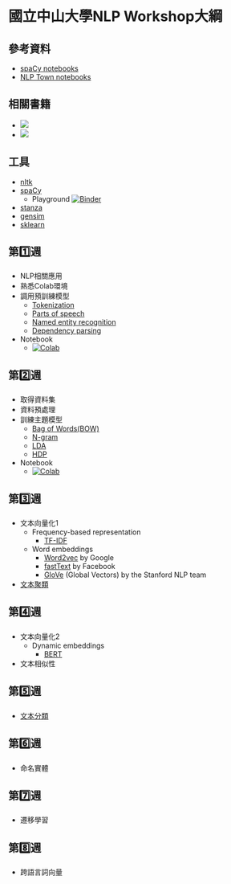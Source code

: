 # 國立中山大學NLP Workshop大綱

## 參考資料
- [spaCy notebooks](https://github.com/explosion/spacy-notebooks)
- [NLP Town notebooks](https://github.com/nlptown/nlp-notebooks)

## 相關書籍
- ![](https://i.gr-assets.com/images/S/compressed.photo.goodreads.com/books/1630086235l/58870327._SX318_.jpg)
- ![](https://i.gr-assets.com/images/S/compressed.photo.goodreads.com/books/1591328063l/53832790._SX318_.jpg)

## 工具
- [nltk](https://www.nltk.org/)
- [spaCy](https://spacy.io/)
  - Playground [![Binder](https://mybinder.org/badge_logo.svg)](https://mybinder.org/v2/gh/howard-haowen/rise-env/main?urlpath=git-pull%3Frepo%3Dhttps%253A%252F%252Fgithub.com%252Fhoward-haowen%252FNLP-demos%26urlpath%3Dtree%252FNLP-demos%252Fspacy_playground.ipynb%26branch%3Dmain)
- [stanza](https://stanfordnlp.github.io/stanza/)
- [gensim](https://radimrehurek.com/gensim/)
- [sklearn](https://scikit-learn.org/stable/)

## 第1️⃣週
- NLP相關應用
- 熟悉Colab環境
- 調用預訓練模型
  - [Tokenization](https://en.wikipedia.org/wiki/Lexical_analysis#Tokenization)
  - [Parts of speech](https://en.wikipedia.org/wiki/Part_of_speech)
  - [Named entity recognition](https://en.wikipedia.org/wiki/Named-entity_recognition)
  - [Dependency parsing](https://en.wikipedia.org/wiki/Syntactic_parsing_(computational_linguistics)#Dependency_parsing)
- Notebook
  - [![Colab](https://colab.research.google.com/assets/colab-badge.svg)](https://colab.research.google.com/github/howard-haowen/NLP-demos/blob/main/NSYSU/W01-use-pretrained-models.ipynb)

## 第2️⃣週
- 取得資料集
- 資料預處理
- 訓練主題模型
  - [Bag of Words(BOW)](https://en.wikipedia.org/wiki/Bag-of-words_model)
  - [N-gram](https://en.wikipedia.org/wiki/N-gram)
  - [LDA](https://en.wikipedia.org/wiki/Latent_Dirichlet_allocation)
  - [HDP](https://en.wikipedia.org/wiki/Hierarchical_Dirichlet_process)
- Notebook
  - [![Colab](https://colab.research.google.com/assets/colab-badge.svg)](https://colab.research.google.com/github/howard-haowen/NLP-demos/blob/main/NSYSU/W02-topic-modelling.ipynb)
  
## 第3️⃣週
- 文本向量化1
  - Frequency-based representation 
    - [TF-IDF](https://en.wikipedia.org/wiki/Tf%E2%80%93idf)
  - Word embeddings 
    - [Word2vec](https://en.wikipedia.org/wiki/Word2vec) by Google
    - [fastText](https://en.wikipedia.org/wiki/FastText) by Facebook
    - [GloVe](https://en.wikipedia.org/wiki/GloVe) (Global Vectors) by the Stanford NLP team
- [文本聚類](https://en.wikipedia.org/wiki/Document_clustering)

## 第4️⃣週
- 文本向量化2
  - Dynamic embeddings 
    - [BERT](https://en.wikipedia.org/wiki/BERT_(language_model))
- 文本相似性

## 第5️⃣週
- [文本分類](https://en.wikipedia.org/wiki/Document_classification)
  
## 第6️⃣週
- 命名實體
  
## 第7️⃣週
- 遷移學習
  
## 第8️⃣週
- 跨語言詞向量
